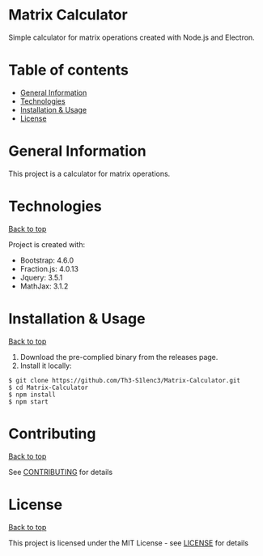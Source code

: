# Matrix Calculator

Simple calculator for matrix operations created with Node.js and Electron.

# Table of contents

- [General Information](#generalinformation)
- [Technologies](#technologies)
- [Installation & Usage](#installation&usage)
- [License](#license)

# General Information

This project is a calculator for matrix operations.

# Technologies
[Back to top](#table-of-contents)

Project is created with:

- Bootstrap: 4.6.0
- Fraction.js: 4.0.13
- Jquery: 3.5.1
- MathJax: 3.1.2

# Installation & Usage
[Back to top](#table-of-contents)

1. Download the pre-complied binary from the releases page.
2. Install it locally:
```
$ git clone https://github.com/Th3-S1lenc3/Matrix-Calculator.git
$ cd Matrix-Calculator
$ npm install
$ npm start
```

# Contributing
[Back to top](#table-of-contents)

See [CONTRIBUTING](CONTRIBUTING) for details

# License
[Back to top](#table-of-contents)

This project is licensed under the MIT License - see [LICENSE](LICENSE) for details
